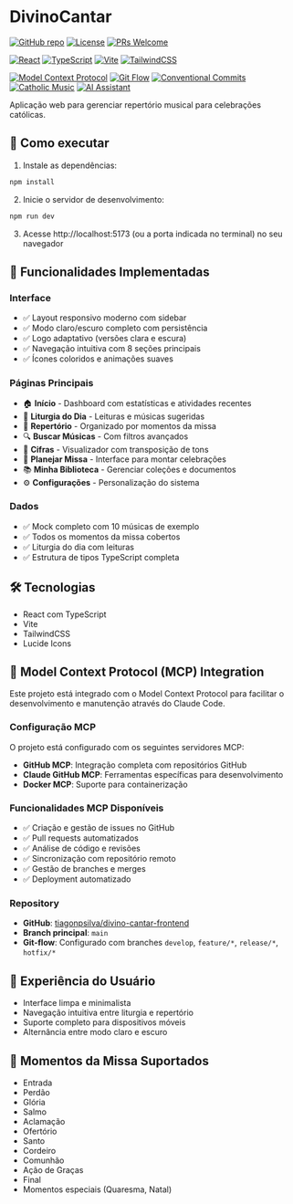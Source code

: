 # DivinoCantar

[![GitHub repo](https://img.shields.io/badge/GitHub-tiagonpsilva%2Fdivino--cantar--frontend-blue?logo=github)](https://github.com/tiagonpsilva/divino-cantar-frontend)
[![License](https://img.shields.io/badge/License-MIT-green.svg)](LICENSE)
[![PRs Welcome](https://img.shields.io/badge/PRs-welcome-brightgreen.svg)](https://makeapullrequest.com)

[![React](https://img.shields.io/badge/React-18.0+-61DAFB?logo=react)](https://reactjs.org/)
[![TypeScript](https://img.shields.io/badge/TypeScript-5.0+-3178C6?logo=typescript)](https://www.typescriptlang.org/)
[![Vite](https://img.shields.io/badge/Vite-5.0+-646CFF?logo=vite)](https://vitejs.dev/)
[![TailwindCSS](https://img.shields.io/badge/TailwindCSS-3.0+-06B6D4?logo=tailwindcss)](https://tailwindcss.com/)

[![Model Context Protocol](https://img.shields.io/badge/MCP-Enabled-FF6B6B?logo=anthropic)](https://modelcontextprotocol.io/)
[![Git Flow](https://img.shields.io/badge/Git--Flow-Enabled-F05032?logo=git)](https://nvie.com/posts/a-successful-git-branching-model/)
[![Conventional Commits](https://img.shields.io/badge/Conventional%20Commits-1.0.0-FE5196?logo=conventionalcommits)](https://conventionalcommits.org)
[![Catholic Music](https://img.shields.io/badge/Catholic-Music%20Repertoire-gold?logo=music)](https://github.com/tiagonpsilva/divino-cantar-frontend)
[![AI Assistant](https://img.shields.io/badge/AI-Assistant%20Enabled-purple?logo=robot)](https://github.com/tiagonpsilva/divino-cantar-frontend)

Aplicação web para gerenciar repertório musical para celebrações católicas.

## 🚀 Como executar

1. Instale as dependências:
```bash
npm install
```

2. Inicie o servidor de desenvolvimento:
```bash
npm run dev
```

3. Acesse http://localhost:5173 (ou a porta indicada no terminal) no seu navegador

## 🎯 Funcionalidades Implementadas

### Interface
- ✅ Layout responsivo moderno com sidebar
- ✅ Modo claro/escuro completo com persistência
- ✅ Logo adaptativo (versões clara e escura)
- ✅ Navegação intuitiva com 8 seções principais
- ✅ Ícones coloridos e animações suaves

### Páginas Principais
- 🏠 **Início** - Dashboard com estatísticas e atividades recentes
- 📅 **Liturgia do Dia** - Leituras e músicas sugeridas
- 🎵 **Repertório** - Organizado por momentos da missa
- 🔍 **Buscar Músicas** - Com filtros avançados
- 🎼 **Cifras** - Visualizador com transposição de tons
- 👥 **Planejar Missa** - Interface para montar celebrações
- 📚 **Minha Biblioteca** - Gerenciar coleções e documentos
- ⚙️ **Configurações** - Personalização do sistema

### Dados
- ✅ Mock completo com 10 músicas de exemplo
- ✅ Todos os momentos da missa cobertos
- ✅ Liturgia do dia com leituras
- ✅ Estrutura de tipos TypeScript completa

## 🛠️ Tecnologias

- React com TypeScript
- Vite
- TailwindCSS
- Lucide Icons

## 🔗 Model Context Protocol (MCP) Integration

Este projeto está integrado com o Model Context Protocol para facilitar o desenvolvimento e manutenção através do Claude Code.

### Configuração MCP

O projeto está configurado com os seguintes servidores MCP:

- **GitHub MCP**: Integração completa com repositórios GitHub
- **Claude GitHub MCP**: Ferramentas específicas para desenvolvimento  
- **Docker MCP**: Suporte para containerização

### Funcionalidades MCP Disponíveis

- ✅ Criação e gestão de issues no GitHub
- ✅ Pull requests automatizados
- ✅ Análise de código e revisões
- ✅ Sincronização com repositório remoto
- ✅ Gestão de branches e merges
- ✅ Deployment automatizado

### Repository

- **GitHub**: [tiagonpsilva/divino-cantar-frontend](https://github.com/tiagonpsilva/divino-cantar-frontend)
- **Branch principal**: `main`
- **Git-flow**: Configurado com branches `develop`, `feature/*`, `release/*`, `hotfix/*`

## 📱 Experiência do Usuário

- Interface limpa e minimalista
- Navegação intuitiva entre liturgia e repertório
- Suporte completo para dispositivos móveis
- Alternância entre modo claro e escuro

## 🎵 Momentos da Missa Suportados

- Entrada
- Perdão
- Glória
- Salmo
- Aclamação
- Ofertório
- Santo
- Cordeiro
- Comunhão
- Ação de Graças
- Final
- Momentos especiais (Quaresma, Natal)